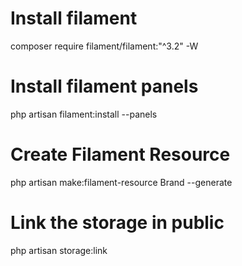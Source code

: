 # Install filament

composer require filament/filament:"^3.2" -W

# Install filament panels

php artisan filament:install --panels

# Create Filament Resource

php artisan make:filament-resource Brand --generate

# Link the storage in public

php artisan storage:link
